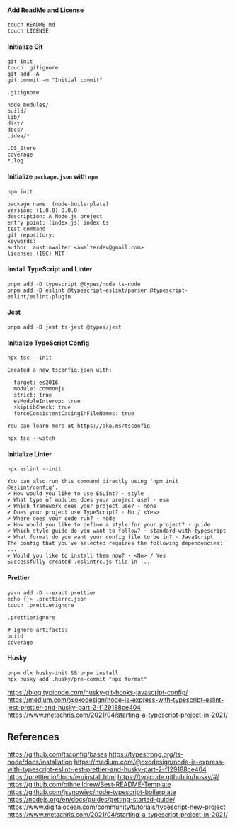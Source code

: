 
#### Add ReadMe and License
```
touch README.md
touch LICENSE
```

#### Initialize Git
```
git init
touch .gitignore
git add -A
git commit -m "Initial commit"
```

`.gitignore`
```
node_modules/
build/
lib/
dist/
docs/
.idea/*

.DS_Store
coverage
*.log
```

#### Initialize `package.json` with `npm`
```
npm init
```

```
package name: (node-boilerplate) 
version: (1.0.0) 0.0.0
description: A Node.js project
entry point: (index.js) index.ts
test command: 
git repository: 
keywords: 
author: austinwalter <awalterdev@gmail.com>
license: (ISC) MIT
```

#### Install TypeScript and Linter
```
pnpm add -D typescript @types/node ts-node
pnpm add -D eslint @typescript-eslint/parser @typescript-eslint/eslint-plugin
```

#### Jest
```
pnpm add -D jest ts-jest @types/jest
```

#### Initialize TypeScript Config
```
npx tsc --init
```

```
Created a new tsconfig.json with:

  target: es2016
  module: commonjs
  strict: true
  esModuleInterop: true
  skipLibCheck: true
  forceConsistentCasingInFileNames: true

You can learn more at https://aka.ms/tsconfig
```

```
npx tsc --watch
```

#### Initialize Linter
```
npx eslint --init
```

```
You can also run this command directly using 'npm init @eslint/config'.
✔ How would you like to use ESLint? · style
✔ What type of modules does your project use? · esm
✔ Which framework does your project use? · none
✔ Does your project use TypeScript? · No / <Yes>
✔ Where does your code run? · node
✔ How would you like to define a style for your project? · guide
✔ Which style guide do you want to follow? · standard-with-typescript
✔ What format do you want your config file to be in? · JavaScript
The config that you've selected requires the following dependencies: ...
✔ Would you like to install them now? · <No> / Yes
Successfully created .eslintrc.js file in ...
```

#### Prettier
```
yarn add -D --exact prettier
echo {}> .prettierrc.json
touch .prettierignore
```

`.prettierignore`
```
# Ignore artifacts:
build
coverage
```

#### Husky
```
pnpm dlx husky-init && pnpm install
npx husky add .husky/pre-commit "npx format"
```

https://blog.typicode.com/husky-git-hooks-javascript-config/
https://medium.com/@oxodesign/node-js-express-with-typescript-eslint-jest-prettier-and-husky-part-2-f129188ce404
https://www.metachris.com/2021/04/starting-a-typescript-project-in-2021/

## References
https://github.com/tsconfig/bases
https://typestrong.org/ts-node/docs/installation
https://medium.com/@oxodesign/node-js-express-with-typescript-eslint-jest-prettier-and-husky-part-2-f129188ce404
https://prettier.io/docs/en/install.html
https://typicode.github.io/husky/#/
https://github.com/othneildrew/Best-README-Template
https://github.com/jsynowiec/node-typescript-boilerplate
https://nodejs.org/en/docs/guides/getting-started-guide/
https://www.digitalocean.com/community/tutorials/typescript-new-project
https://www.metachris.com/2021/04/starting-a-typescript-project-in-2021/
